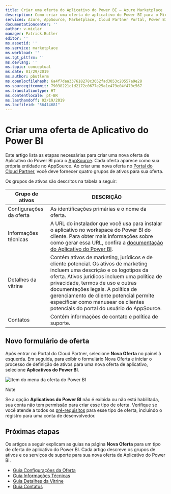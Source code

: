 ```yaml
---
title: Criar uma oferta do Aplicativo do Power BI – Azure Marketplace | Microsoft Docs
description: Como criar uma oferta de aplicativo do Power BI para o Microsoft AppSource Marketplace.
services: Azure, AppSource, Marketplace, Cloud Partner Portal, Power BI
documentationcenter: ''
author: v-miclar
manager: Patrick.Butler
editor: ''
ms.assetid: ''
ms.service: marketplace
ms.workload: ''
ms.tgt_pltfrm: ''
ms.devlang: ''
ms.topic: conceptual
ms.date: 01/29/2019
ms.author: pbutlerm
ms.openlocfilehash: 6a4f7daa337618278c3652fad3053c20557a9e28
ms.sourcegitcommit: 79038221c1d2172c0677e25a1e479e04f470c567
ms.translationtype: HT
ms.contentlocale: pt-BR
ms.lasthandoff: 02/19/2019
ms.locfileid: "56414681"
---
```

# <a name="create-a-power-bi-app-offer"></a>Criar uma oferta de Aplicativo do Power BI

Este artigo lista as etapas necessárias para criar uma nova oferta de Aplicativo do Power BI para o [AppSource](https://appsource.microsoft.com). Cada oferta aparece como sua própria entidade no AppSource. Ao criar uma nova oferta no [Portal do Cloud Partner](https://cloudpartner.azure.com/), você deve fornecer quatro grupos de ativos para sua oferta.

Os grupos de ativos são descritos na tabela a seguir:

|   Grupo de ativos      | DESCRIÇÃO                                                                         |
| ----------------   | ----------------                                                                    |
| Configurações da oferta     | As identificações primárias e o nome da oferta.                                      |
| Informações técnicas     | A URL do instalador que você usa para instalar o aplicativo no workspace do Power BI do cliente. Para obter mais informações sobre como gerar essa URL, confira a [documentação do Aplicativo do Power BI](https://go.microsoft.com/fwlink/?linkid=2028636). |
| Detalhes da vitrine | Contém ativos de marketing, jurídicos e de cliente potencial. Os ativos de marketing incluem uma descrição e os logotipos da oferta. Ativos jurídicos incluem uma política de privacidade, termos de uso e outras documentações legais. A política de gerenciamento de cliente potencial permite especificar como manusear os clientes potenciais do portal do usuário do AppSource. |
| Contatos           | Contém informações de contato e política de suporte.                                     |

## <a name="new-offer-form"></a>Novo formulário de oferta

Após entrar no Portal do Cloud Partner, selecione **Nova Oferta** no painel à esquerda. Em seguida, para exibir o formulário Nova Oferta e iniciar o processo de definição de ativos para uma nova oferta de aplicativo, selecione **Aplicativos do Power BI**.

![Item do menu da oferta do Power BI](./media/new-offer-menu.png)

> [!NOTE] 
> Se a opção **Aplicativos do Power BI** não é exibida ou não está habilitada, sua conta não tem permissão para criar esse tipo de oferta. Verifique se você atende a todos os [pré-requisitos](./cpp-prerequisites.md) para esse tipo de oferta, incluindo o registro para uma conta de desenvolvedor.


## <a name="next-steps"></a>Próximas etapas

Os artigos a seguir explicam as guias na página **Nova Oferta** para um tipo de oferta de aplicativo do Power BI. Cada artigo descreve os grupos de ativos e os serviços de suporte para sua nova oferta de Aplicativo do Power BI.

-  [Guia Configurações da Oferta](./cpp-offer-settings-tab.md)
-  [Guia Informações Técnicas](./cpp-technical-info-tab.md)
-  [Guia Detalhes da Vitrine](./cpp-storefront-details-tab.md)
-  [Guia Contatos](./cpp-contacts-tab.md)
